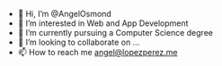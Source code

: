 - 👋 Hi, I’m @AngelOsmond
- 👀 I’m interested in Web and App Development
- 🌱 I’m currently pursuing a Computer Science degree
- 💞️ I’m looking to collaborate on ...
- 📫 How to reach me angel@lopezperez.me


